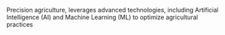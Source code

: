 Precision agriculture, leverages advanced technologies, including Artificial Intelligence (AI) and Machine Learning (ML) to optimize agricultural practices

